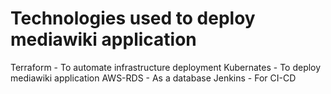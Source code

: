 # Technologies used to deploy mediawiki application
   Terraform - To automate infrastructure deployment
   Kubernates - To deploy mediawiki application
   AWS-RDS - As a database
   Jenkins - For CI-CD
